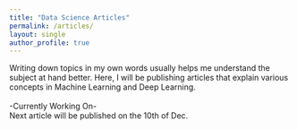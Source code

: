 ```yaml
---
title: "Data Science Articles"
permalink: /articles/
layout: single 
author_profile: true
---
```


Writing down topics in my own words usually helps me understand the subject at hand better. Here, I will be publishing articles that explain various concepts in Machine Learning and Deep Learning. 
<br><br>
-Currently Working On-
<br>
Next article will be published on the 10th of Dec.
<br>

